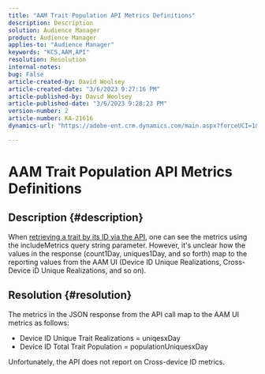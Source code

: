 ```yaml
---
title: "AAM Trait Population API Metrics Definitions"
description: Description
solution: Audience Manager
product: Audience Manager
applies-to: "Audience Manager"
keywords: "KCS,AAM,API"
resolution: Resolution
internal-notes: 
bug: False
article-created-by: David Woolsey
article-created-date: "3/6/2023 9:27:16 PM"
article-published-by: David Woolsey
article-published-date: "3/6/2023 9:28:23 PM"
version-number: 2
article-number: KA-21616
dynamics-url: "https://adobe-ent.crm.dynamics.com/main.aspx?forceUCI=1&pagetype=entityrecord&etn=knowledgearticle&id=d55e91a9-65bc-ed11-83fe-6045bd006e5a"

---
```

# AAM Trait Population API Metrics Definitions

## Description {#description}

When [retrieving a trait by its ID via the API](https://bank.demdex.com/portal/swagger/index.html#/Traits%20API/get_traits__sid_), one can see the metrics using the includeMetrics query string parameter. However, it's unclear how the values in the response (count1Day, uniques1Day, and so forth) map to the reporting values from the AAM UI (Device ID Unique Realizations, Cross-Device iD Unique Realizations, and so on). 

## Resolution {#resolution}


The metrics in the JSON response from the API call map to the AAM UI metrics as follows:

- Device ID Unique Trait Realizations = uniqesxDay
- Device ID Total Trait Population = populationUniquesxDay


Unfortunately, the API does not report on Cross-device ID metrics.
